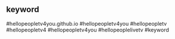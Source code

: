 ## keyword
#hellopeopletv4you.github.io
#hellopeopletv4you
#hellopeopletv
#hellopeopletv4
#hellopeopletv4you
#hellopeoplelivetv
#keyword
